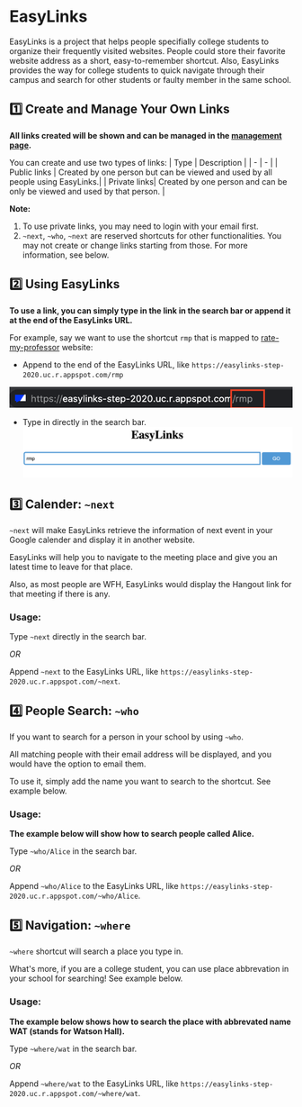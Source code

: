 # EasyLinks
EasyLinks is a project that helps people specifially college students to organize their frequently visited websites. People could store their favorite website address as a short, easy-to-remember shortcut. Also, EasyLinks provides the way for college students to quick navigate through their campus and search for other students or faulty member in the same school.

## :one: Create and Manage Your Own Links
**All links created will be shown and can be managed in the [management page](https://easylinks-step-2020.uc.r.appspot.com/manage.html).**

You can create and use two types of links:
| Type | Description |
| - | - |
| Public links | Created by one person but can be viewed and used by all people using EasyLinks.|
| Private links| Created by one person and can be only be viewed and used by that person.       |

**Note:**
  1. To use private links, you may need to login with your email first.
  2. `~next`, `~who`, `~next` are reserved shortcuts for other functionalities. You may not create or change links starting from those. For more information, see below.

## :two: Using EasyLinks
**To use a link, you can simply type in the link in the search bar or append it at the end of the EasyLinks URL.**

For example, say we want to use the shortcut `rmp` that is mapped to [rate-my-professor](https://www.ratemyprofessors.com/) website:
- Append to the end of the EasyLinks URL, like `https://easylinks-step-2020.uc.r.appspot.com/rmp`

![Image of typing URL](URL.png)

- Type in directly in the search bar.
![Image of typing in search bar](searchbar.png)

## :three: Calender: `~next`
`~next` will make EasyLinks retrieve the information of next event in your Google calender and display it in another website. 

EasyLinks will help you to navigate to the meeting place and give you an latest time to leave for that place.

Also, as most people are WFH, EasyLinks would display the Hangout link for that meeting if there is any.

### Usage: ###

Type `~next` directly in the search bar.

*OR* 

Append `~next` to the EasyLinks URL, like `https://easylinks-step-2020.uc.r.appspot.com/~next`.

## :four: People Search: `~who` ###
If you want to search for a person in your school by using `~who`.

All matching people with their email address will be displayed, and you would have the option to email them.

To use it, simply add the name you want to search to the shortcut. See example below.

### Usage: ### 
**The example below will show how to search people called Alice.**

Type `~who/Alice` in the search bar.

*OR*

Append `~who/Alice` to the EasyLinks URL, like `https://easylinks-step-2020.uc.r.appspot.com/~who/Alice`.

## :five: Navigation: `~where` ##
`~where` shortcut will search a place you type in.

What's more, if you are a college student, you can use place abbrevation in your school for searching! See example below.

### Usage: ###
**The example below shows how to search the place with abbrevated name WAT (stands for Watson Hall).**

Type `~where/wat` in the search bar.

*OR*

Append `~where/wat` to the EasyLinks URL, like `https://easylinks-step-2020.uc.r.appspot.com/~where/wat`.

